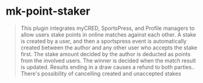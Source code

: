 # mk-point-staker
> This plugin integrates myCRED, SportsPress, and Profile managers to allow users stake points in online matches against each other. A stake is created by a user, and then a sportspress event is automatically created between the author and any other user who accepts the stake first. The stake amount decided by the author is deducted as points from the involved users. The winner is decided when the match result is updated. Results ending in a draw causes a refund to both parties.. There's possibility of cancelling created and unaccepted stakes